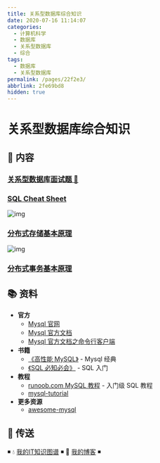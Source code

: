 ```yaml
---
title: 关系型数据库综合知识
date: 2020-07-16 11:14:07
categories:
  - 计算机科学
  - 数据库
  - 关系型数据库
  - 综合
tags:
  - 数据库
  - 关系型数据库
permalink: /pages/22f2e3/
abbrlink: 2fe69bd8
hidden: true
---
```


# 关系型数据库综合知识

## 📖 内容

### [关系型数据库面试题 💯](01.关系型数据库面试.md)

### [SQL Cheat Sheet](02.SqlCheatSheet.md)

![img](https://raw.githubusercontent.com/dunwu/images/dev/snap/20200115160512.png)

### [分布式存储基本原理](https://github.com/dunwu/blog/blob/master/source/_posts/theory/distributed-storage.md)

![img](https://raw.githubusercontent.com/dunwu/images/dev/snap/20200716110854.png)

### [分布式事务基本原理](https://github.com/dunwu/blog/blob/master/source/_posts/theory/distributed-transaction.md)

## 📚 资料

- **官方**
  - [Mysql 官网](https://www.mysql.com/)
  - [Mysql 官方文档](https://dev.mysql.com/doc/)
  - [Mysql 官方文档之命令行客户端](https://dev.mysql.com/doc/refman/8.0/en/mysql.html)
- **书籍**
  - [《高性能 MySQL》](https://item.jd.com/11220393.html) - Mysql 经典
  - [《SQL 必知必会》](https://item.jd.com/11232698.html) - SQL 入门
- **教程**
  - [runoob.com MySQL 教程](http://www.runoob.com/mymysql-tutorial.html) - 入门级 SQL 教程
  - [mysql-tutorial](https://github.com/jaywcjlove/mysql-tutorial)
- **更多资源**
  - [awesome-mysql](https://github.com/jobbole/awesome-mysql-cn)

## 🚪 传送

◾ 💧 [我的IT知识图谱](https://dunwu.github.io/waterdrop/) ◾ 🎯 [我的博客](https://dunwu.github.io/blog/) ◾
